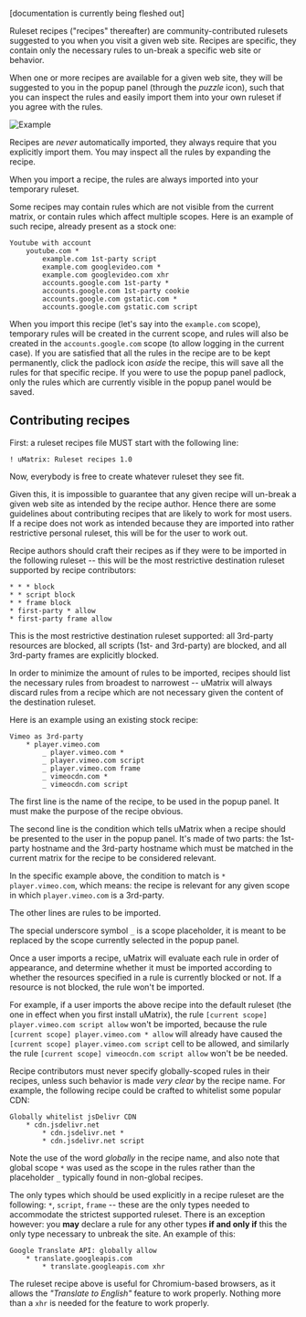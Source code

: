 [documentation is currently being fleshed out]

Ruleset recipes ("recipes" thereafter) are community-contributed rulesets suggested to you when you visit a given web site. Recipes are specific, they contain only the necessary rules to un-break a specific web site or behavior.

When one or more recipes are available for a given web site, they will be suggested to you in the popup panel (through the _puzzle_ icon), such that you can inspect the rules and easily import them into your own ruleset if you agree with the rules.

![Example](https://user-images.githubusercontent.com/585534/37831619-9417b488-2e7c-11e8-928a-1eb8e39a732c.png)

Recipes are _never_ automatically imported, they always require that you explicitly import them. You may inspect all the rules by expanding the recipe.

When you import a recipe, the rules are always imported into your temporary ruleset.

Some recipes may contain rules which are not visible from the current matrix, or contain rules which affect multiple scopes. Here is an example of such recipe, already present as a stock one:

    Youtube with account
        youtube.com *
            example.com 1st-party script
            example.com googlevideo.com *
            example.com googlevideo.com xhr
            accounts.google.com 1st-party *
            accounts.google.com 1st-party cookie
            accounts.google.com gstatic.com *
            accounts.google.com gstatic.com script

When you import this recipe (let's say into the `example.com` scope), temporary rules will be created in the current scope, and rules will also be created in the `accounts.google.com` scope (to allow logging in the current case). If you are satisfied that all the rules in the recipe are to be kept permanently, click the padlock icon _aside_ the recipe, this will save all the rules for that specific recipe. If you were to use the popup panel padlock, only the rules which are currently visible in the popup panel would be saved.

## Contributing recipes

First: a ruleset recipes file MUST start with the following line:

    ! uMatrix: Ruleset recipes 1.0

Now, everybody is free to create whatever ruleset they see fit.

Given this, it is impossible to guarantee that any given recipe will un-break a given web site as intended by the recipe author. Hence there are some guidelines about contributing recipes that are likely to work for most users. If a recipe does not work as intended because they are imported into rather restrictive personal ruleset, this will be for the user to work out.

Recipe authors should craft their recipes as if they were to be imported in the following ruleset -- this will be the most restrictive destination ruleset supported by recipe contributors:

    * * * block
    * * script block
    * * frame block
    * first-party * allow
    * first-party frame allow

This is the most restrictive destination ruleset supported: all 3rd-party resources are blocked, all scripts (1st- and 3rd-party) are blocked, and all 3rd-party frames are explicitly blocked.

In order to minimize the amount of rules to be imported, recipes should list the necessary rules from broadest to narrowest -- uMatrix will always discard rules from a recipe which are not necessary given the content of the destination ruleset.

Here is an example using an existing stock recipe:

    Vimeo as 3rd-party
        * player.vimeo.com
            _ player.vimeo.com *
            _ player.vimeo.com script
            _ player.vimeo.com frame
            _ vimeocdn.com *
            _ vimeocdn.com script

The first line is the name of the recipe, to be used in the popup panel. It must make the purpose of the recipe obvious.

The second line is the condition which tells uMatrix when a recipe should be presented to the user in the popup panel. It's made of two parts: the 1st-party hostname and the 3rd-party hostname which must be matched in the current matrix for the recipe to be considered relevant.

In the specific example above, the condition to match is `* player.vimeo.com`, which means: the recipe is relevant for any given scope in which `player.vimeo.com` is a 3rd-party.

The other lines are rules to be imported.

The special underscore symbol `_` is a scope placeholder, it is meant to be replaced by the scope currently selected in the popup panel.

Once a user imports a recipe, uMatrix will evaluate each rule in order of appearance, and determine whether it must be imported according to whether the resources specified in a rule is currently blocked or not. If a resource is not blocked, the rule won't be imported.

For example, if a user imports the above recipe into the default ruleset (the one in effect when you first install uMatrix), the rule `[current scope] player.vimeo.com script allow` won't be imported, because the rule `[current scope] player.vimeo.com * allow` will already have caused the `[current scope] player.vimeo.com script` cell to be allowed, and similarly the rule `[current scope] vimeocdn.com script allow` won't be be needed.

Recipe contributors must never specify globally-scoped rules in their recipes, unless such behavior is made _very clear_  by the recipe name. For example, the following recipe could be crafted to whitelist some popular CDN:

    Globally whitelist jsDelivr CDN
        * cdn.jsdelivr.net
            * cdn.jsdelivr.net *
            * cdn.jsdelivr.net script

Note the use of the word _globally_ in the recipe name, and also note that global scope `*` was used as the scope in the rules rather than the placeholder `_` typically found in non-global recipes.

The only types which should be used explicitly in a recipe ruleset are the following: `*`, `script`, `frame` -- these are the only types needed to accommodate the strictest supported ruleset. There is an exception however: you **may** declare a rule for any other types **if and only if** this the only type necessary to unbreak the site. An example of this:

    Google Translate API: globally allow
        * translate.googleapis.com
            * translate.googleapis.com xhr

The ruleset recipe above is useful for Chromium-based browsers, as it allows the _"Translate to English"_ feature to work properly. Nothing more than a `xhr` is needed for the feature to work properly.